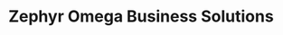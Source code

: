 ---
title: "Zephyr Omega Business Solutions"
url: /newport/zephyr-omega-business-solutions/
shop: Allgemein
---